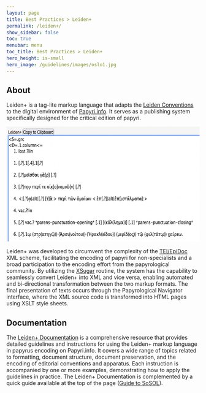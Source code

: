```yaml
---
layout: page
title: Best Practices > Leiden+
permalink: /leiden+/
show_sidebar: false
toc: true
menubar: menu
toc_title: Best Practices > Leiden+
hero_height: is-small
hero_image: /guidelines/images/oslo1.jpg
---
```

## About
Leiden+ is a tag-lite markup language that adapts the [Leiden Conventions](https://en.wikipedia.org/wiki/Leiden_Conventions) to the digital environment of [Papyri.info](https://papyri.info/). 
It serves as a publishing system specifically designed for the critical edition of papyri.

  <img src="/guidelines/images/leiden+.png" style="width:600px; height:300px;">  
  
  
Leiden+ was developed to circumvent the complexity of the [TEI/EpiDoc](https://encode-guidelines.github.io/guidelines/epidoc/) XML scheme, facilitating the encoding of papyri 
for non-specialists and a broad participation to the encoding effort from the papyrological community. By utilizing the [XSugar](https://github.com/papyri/xsugar) 
routine, the system has the capability to seamlessly convert Leiden+ into XML and vice versa, enabling automated and bi-directional 
transformation between the two markup formats. The final presentation of texts occurs through the Papyrological Navigator interface, 
where the XML source code is transformed into HTML pages using XSLT style sheets. 

## Documentation
The [Leiden+ Documentation](https://papyri.info/docs/leiden_plus) is a comprehensive resource that provides detailed guidelines and instructions 
for using the Leiden+ markup language in papyrus encoding on Papyri.info. 
It covers a wide range of topics related to formatting, document structure, document preservation, 
and the encoding of editorial conventions and apparatus. Each instruction is accompanied by one or more examples, 
demonstrating how to apply the guidelines in practice.
The Leiden+ Documentation is complemented by a quick guide available at the top of the page ([Guide to SoSOL](https://docs.google.com/document/d/184yKsyRCRtrxW3rK5pfyokr-U9uc0cALrm3k0IQu-gE/edit)). 
